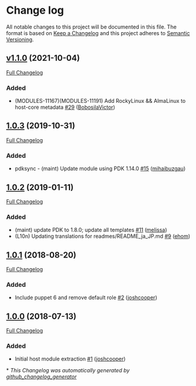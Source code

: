 # Change log

All notable changes to this project will be documented in this file. The format is based on [Keep a Changelog](http://keepachangelog.com/en/1.0.0/) and this project adheres to [Semantic Versioning](http://semver.org).

## [v1.1.0](https://github.com/puppetlabs/puppetlabs-host_core/tree/v1.1.0) (2021-10-04)

[Full Changelog](https://github.com/puppetlabs/puppetlabs-host_core/compare/1.0.3...v1.1.0)

### Added

- \(MODULES-11167\)\(MODULES-11191\) Add RockyLinux && AlmaLinux to host-core metadata [\#29](https://github.com/puppetlabs/puppetlabs-host_core/pull/29) ([BobosilaVictor](https://github.com/BobosilaVictor))

## [1.0.3](https://github.com/puppetlabs/puppetlabs-host_core/tree/1.0.3) (2019-10-31)

[Full Changelog](https://github.com/puppetlabs/puppetlabs-host_core/compare/1.0.2...1.0.3)

### Added

- pdksync - \(maint\) Update module using PDK 1.14.0 [\#15](https://github.com/puppetlabs/puppetlabs-host_core/pull/15) ([mihaibuzgau](https://github.com/mihaibuzgau))

## [1.0.2](https://github.com/puppetlabs/puppetlabs-host_core/tree/1.0.2) (2019-01-11)

[Full Changelog](https://github.com/puppetlabs/puppetlabs-host_core/compare/1.0.1...1.0.2)

### Added

- \(maint\) update PDK to 1.8.0; update all templates [\#11](https://github.com/puppetlabs/puppetlabs-host_core/pull/11) ([melissa](https://github.com/melissa))
- \(L10n\) Updating translations for readmes/README\_ja\_JP.md [\#9](https://github.com/puppetlabs/puppetlabs-host_core/pull/9) ([ehom](https://github.com/ehom))

## [1.0.1](https://github.com/puppetlabs/puppetlabs-host_core/tree/1.0.1) (2018-08-20)

[Full Changelog](https://github.com/puppetlabs/puppetlabs-host_core/compare/1.0.0...1.0.1)

### Added

- Include puppet 6 and remove default role [\#2](https://github.com/puppetlabs/puppetlabs-host_core/pull/2) ([joshcooper](https://github.com/joshcooper))

## [1.0.0](https://github.com/puppetlabs/puppetlabs-host_core/tree/1.0.0) (2018-07-13)

[Full Changelog](https://github.com/puppetlabs/puppetlabs-host_core/compare/9d96ddecea6367abee1aa77859848b0c158fca80...1.0.0)

### Added

- Initial host module extraction [\#1](https://github.com/puppetlabs/puppetlabs-host_core/pull/1) ([joshcooper](https://github.com/joshcooper))



\* *This Changelog was automatically generated by [github_changelog_generator](https://github.com/github-changelog-generator/github-changelog-generator)*
